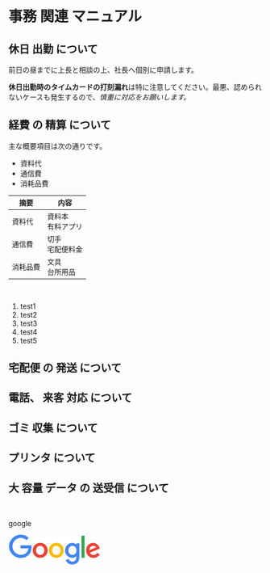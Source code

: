 # 事務 関連 マニュアル 
## 休日 出勤 について 

前日の昼までに上長と相談の上、社長へ個別に申請します。

**休日出勤時のタイムカードの打刻漏れ**は特に注意してください。最悪、認められないケースも発生するので、*慎重に対応をお願いします。*

## 経費 の 精算 について
主な概要項目は次の通りです。
- 資料代
- 通信費
- 消耗品費


| 摘要 | 内容
|--|--
|資料代 |資料本 <br> 有料アプリ
|通信費 | 切手 <br> 宅配便料金
|消耗品費 | 文具 <br> 台所用品

<br>

1. test1
1. test2
3. test3
13. test4
2. test5

## 宅配便 の 発送 について 
## 電話、 来客 対応 について 
## ゴミ 収集 について
## プリンタ について 
## 大 容量 データ の 送受信 について

<br>

google

![google](/img/googlelogo_color_92x30dp.png)